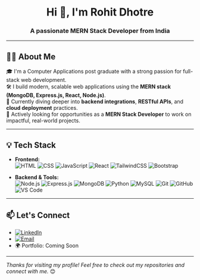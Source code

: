 <h1 align="center">Hi 👋, I'm Rohit Dhotre</h1>
<h3 align="center">A passionate MERN Stack Developer from India</h3>

---

## 👨‍💻 About Me

🎓 I'm a Computer Applications post graduate with a strong passion for full-stack web development.  
🛠️ I build modern, scalable web applications using the **MERN stack (MongoDB, Express.js, React, Node.js)**.  
🚀 Currently diving deeper into **backend integrations**, **RESTful APIs**, and **cloud deployment** practices.  
💼 Actively looking for opportunities as a **MERN Stack Developer** to work on impactful, real-world projects.

---

## 💡 Tech Stack

- **Frontend:**  
  ![HTML](https://img.shields.io/badge/HTML5-E34F26?style=flat&logo=html5&logoColor=white)
  ![CSS](https://img.shields.io/badge/CSS3-1572B6?style=flat&logo=css3&logoColor=white)
  ![JavaScript](https://img.shields.io/badge/JavaScript-F7DF1E?style=flat&logo=javascript&logoColor=black)
  ![React](https://img.shields.io/badge/React-20232A?style=flat&logo=react&logoColor=61DAFB)
  ![TailwindCSS](https://img.shields.io/badge/Tailwind%20CSS-38B2AC?style=flat&logo=tailwind-css&logoColor=white)
  ![Bootstrap](https://img.shields.io/badge/Bootstrap-563D7C?style=flat&logo=bootstrap&logoColor=white)

- **Backend & Tools:**  
  ![Node.js](https://img.shields.io/badge/Node.js-339933?style=flat&logo=nodedotjs&logoColor=white)
  ![Express.js](https://img.shields.io/badge/Express.js-000000?style=flat&logo=express&logoColor=white)
  ![MongoDB](https://img.shields.io/badge/MongoDB-4EA94B?style=flat&logo=mongodb&logoColor=white)
  ![Python](https://img.shields.io/badge/Python-3776AB?style=flat&logo=python&logoColor=white)
  ![MySQL](https://img.shields.io/badge/MySQL-4479A1?style=flat&logo=mysql&logoColor=white)
  ![Git](https://img.shields.io/badge/Git-F05032?style=flat&logo=git&logoColor=white)
  ![GitHub](https://img.shields.io/badge/GitHub-181717?style=flat&logo=github&logoColor=white)
  ![VS Code](https://img.shields.io/badge/VS%20Code-007ACC?style=flat&logo=visual-studio-code&logoColor=white)

---

## 📫 Let's Connect

- [![LinkedIn](https://img.shields.io/badge/LinkedIn-0A66C2?style=for-the-badge&logo=linkedin&logoColor=white)](https://www.linkedin.com/in/rohit-dhotre)  
- [![Email](https://img.shields.io/badge/Email-D14836?style=for-the-badge&logo=gmail&logoColor=white)](mailto:rohitdhotre.dev@gmail.com)  
- 🌍 Portfolio: Coming Soon

---

_Thanks for visiting my profile! Feel free to check out my repositories and connect with me._ 😊
